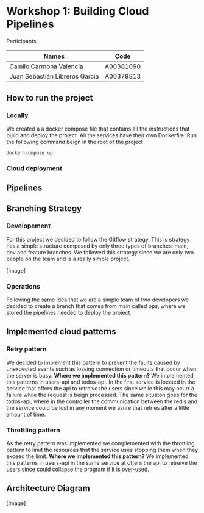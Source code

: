 # Workshop 1: Building Cloud Pipelines

Participants

| Names | Code | 
|-------|------|
|Camilo Carmona Valencia | A00381090 |
|Juan Sebastián Libreros García | A00379813 |

## How to run the project

### Locally 

We created a a docker compose file that contains all the instructions that build and deploy the project. All the services have their own Dockerfile. Run the following command beign in the root of the project

```
docker-compose up
```

### Cloud deployment

## Pipelines

## Branching Strategy

### Developement 

For this project we decided to follow the Gitflow strategy. This is strategy has a simple structure composed by only three types of branches: main, dev and feature branches. We followed this strategy since we are only two people on the team and is a really simple project. 

[image]

### Operations

Following the same idea that we are a simple team of two developers we decided to create a branch that comes from main called ops, where we stored the pipelines needed to deploy the project 

## Implemented cloud patterns

### Retry pattern

We decided to implement this pattern to prevent the faults caused by unexpected events such as lossing connection or timeouts that occur when the server is busy. **Where we implemented this pattern?** We implemented this patterns in users-api and todos-api. In the first service is located in the service that offers the api to retreive the users since while this may ocurr a failure while the request is beign processed. The same situaton goes for the todos-api, where in the controller the communication between the redis and the service could be lost in any moment we asure that retries after a little amount of time.

### Throttling pattern 

As the retry pattern was implemented we complemented with the throttling pattern to limit the resources that the service uses stopping them when they exceed the limit. **Where we implemented this pattern?**  We implemented this patterns in users-api in the same service at offers the api to retreive the users since could collapse the program if it is over-used.

## Architecture Diagram

[Image]

